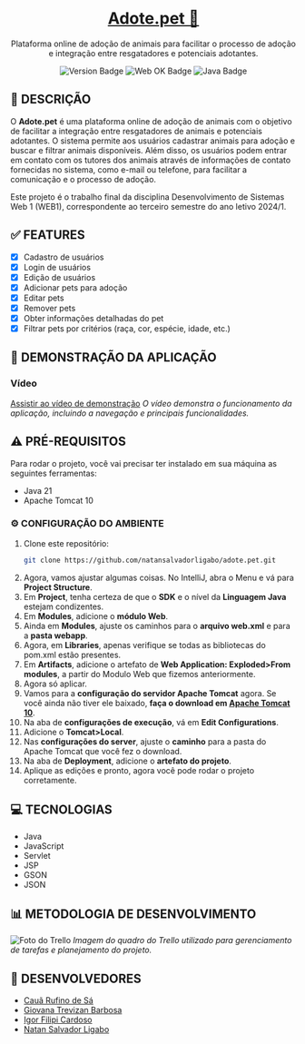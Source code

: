 <h1 align="center">
    <a href="#">Adote.pet 🐾</a>
</h1>
<div align="center">
   <p>Plataforma online de adoção de animais para facilitar o processo de adoção e integração entre resgatadores e potenciais adotantes.</p>
   
   ![Version Badge](https://img.shields.io/badge/version-1.0-blue)
   ![Web OK Badge](https://img.shields.io/badge/web-OK-brightgreen)
   ![Java Badge](https://img.shields.io/badge/Language-Java-red)
</div>

## 🚀 DESCRIÇÃO

O **Adote.pet** é uma plataforma online de adoção de animais com o objetivo de facilitar a integração entre resgatadores de animais e potenciais adotantes. O sistema permite aos usuários cadastrar animais para adoção e buscar e filtrar animais disponíveis. Além disso, os usuários podem entrar em contato com os tutores dos animais através de informações de contato fornecidas no sistema, como e-mail ou telefone, para facilitar a comunicação e o processo de adoção.

Este projeto é o trabalho final da disciplina Desenvolvimento de Sistemas Web 1 (WEB1), correspondente ao terceiro semestre do ano letivo 2024/1.

## ✅ FEATURES

- [x] Cadastro de usuários
- [x] Login de usuários
- [x] Edição de usuários
- [x] Adicionar pets para adoção
- [x] Editar pets
- [x] Remover pets
- [x] Obter informações detalhadas do pet
- [x] Filtrar pets por critérios (raça, cor, espécie, idade, etc.)

## 🎦 DEMONSTRAÇÃO DA APLICAÇÃO

### Vídeo

[Assistir ao vídeo de demonstração]()
*O vídeo demonstra o funcionamento da aplicação, incluindo a navegação e principais funcionalidades.*

## ⚠️ PRÉ-REQUISITOS

Para rodar o projeto, você vai precisar ter instalado em sua máquina as seguintes ferramentas:

- Java 21
- Apache Tomcat 10

### ⚙️ CONFIGURAÇÃO DO AMBIENTE

1. Clone este repositório:
   ```bash
   git clone https://github.com/natansalvadorligabo/adote.pet.git

2. Agora, vamos ajustar algumas coisas. No IntelliJ, abra o Menu e vá para **Project Structure**.
3. Em **Project**, tenha certeza de que o **SDK** e o nível da **Linguagem Java** estejam condizentes.
4. Em **Modules**, adicione o **módulo Web**.
5. Ainda em **Modules**, ajuste os caminhos para o **arquivo web.xml** e para a **pasta webapp**.
6. Agora, em **Libraries**, apenas verifique se todas as bibliotecas do pom.xml estão presentes.
7. Em **Artifacts**, adicione o artefato de **Web Application: Exploded>From modules**, a partir do Modulo Web que fizemos anteriormente.
8. Agora só aplicar.
9. Vamos para a **configuração do servidor Apache Tomcat** agora. Se você ainda não tiver ele baixado, **faça o download em [Apache Tomcat 10](https://tomcat.apache.org/download-10.cgi)**.
10. Na aba de **configurações de execução**, vá em **Edit Configurations**.
11. Adicione o **Tomcat>Local**.
12. Nas **configurações do server**, ajuste o **caminho** para a pasta do Apache Tomcat que você fez o download.
13. Na aba de **Deployment**, adicione o **artefato do projeto**.
14. Aplique as edições e pronto, agora você pode rodar o projeto corretamente.

## 💻 TECNOLOGIAS

- Java
- JavaScript
- Servlet
- JSP
- GSON
- JSON

## 📊 METODOLOGIA DE DESENVOLVIMENTO

![Foto do Trello](https://i.imgur.com/SebXN2O.png)
*Imagem do quadro do Trello utilizado para gerenciamento de tarefas e planejamento do projeto.*

## 👥 DESENVOLVEDORES

- [Cauã Rufino de Sá](https://github.com/CauaDeSa)
- [Giovana Trevizan Barbosa](https://github.com/giovanatrevizanbarbosa)
- [Igor Filipi Cardoso](https://github.com/IgorFilipiCardoso)
- [Natan Salvador Ligabo](https://github.com/natansalvadorligabo)

